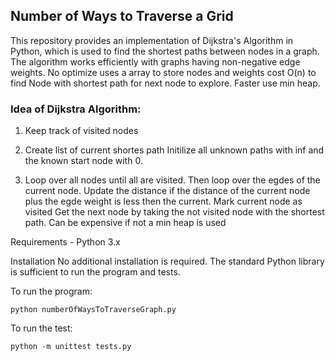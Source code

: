 ## Number of Ways to Traverse a Grid 


This repository provides an implementation of Dijkstra's Algorithm in Python, which is used to find the shortest paths between nodes in a graph. The algorithm works efficiently with graphs having non-negative edge weights.
No optimize uses a array to store nodes and weights cost O(n) to find Node with shortest path
for next node to explore.  Faster use min heap. 

### Idea of Dijkstra Algorithm:

1. Keep track of visited nodes
2. Create list of current shortes path
   Initilize all unknown paths with inf and the known start node with 0.

3. Loop over all nodes until all are visited.
   Then loop over the egdes of the current node.
   	Update the distance if the distance of the current node plus the egde weight 
   	is less then the current.
   Mark current node as visited
   Get the next node by taking the not visited node with the shortest path.
   Can be expensive if not a min heap is used 

Requirements  - Python 3.x 

Installation No additional installation is required. The standard Python library is sufficient to run the program and tests. 

To run the program:
```
python numberOfWaysToTraverseGraph.py
```
To run the test:
```
python -m unittest tests.py